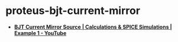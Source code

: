 proteus-bjt-current-mirror
==========================
- [**BJT Current Mirror Source | Calculations & SPICE Simulations | Example 1 - YouTube**](https://www.youtube.com/watch?v=rCDmTMhwDzs)
